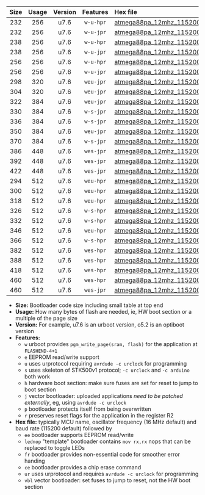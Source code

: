 |Size|Usage|Version|Features|Hex file|
|:-:|:-:|:-:|:-:|:--|
|232|256|u7.6|`w-u-hpr`|[atmega88pa_12mhz_115200bps_ur.hex](https://raw.githubusercontent.com/stefanrueger/urboot/main/bootloaders/atmega88pa/fcpu_12mhz/115200_bps/atmega88pa_12mhz_115200bps_ur.hex)|
|232|256|u7.6|`w-u-jpr`|[atmega88pa_12mhz_115200bps_ur_vbl.hex](https://raw.githubusercontent.com/stefanrueger/urboot/main/bootloaders/atmega88pa/fcpu_12mhz/115200_bps/atmega88pa_12mhz_115200bps_ur_vbl.hex)|
|238|256|u7.6|`w-u-hpr`|[atmega88pa_12mhz_115200bps_lednop_ur.hex](https://raw.githubusercontent.com/stefanrueger/urboot/main/bootloaders/atmega88pa/fcpu_12mhz/115200_bps/atmega88pa_12mhz_115200bps_lednop_ur.hex)|
|238|256|u7.6|`w-u-jpr`|[atmega88pa_12mhz_115200bps_lednop_ur_vbl.hex](https://raw.githubusercontent.com/stefanrueger/urboot/main/bootloaders/atmega88pa/fcpu_12mhz/115200_bps/atmega88pa_12mhz_115200bps_lednop_ur_vbl.hex)|
|256|256|u7.6|`w-u-hpr`|[atmega88pa_12mhz_115200bps_lednop_fr_ur.hex](https://raw.githubusercontent.com/stefanrueger/urboot/main/bootloaders/atmega88pa/fcpu_12mhz/115200_bps/atmega88pa_12mhz_115200bps_lednop_fr_ur.hex)|
|256|256|u7.6|`w-u-jpr`|[atmega88pa_12mhz_115200bps_lednop_fr_ur_vbl.hex](https://raw.githubusercontent.com/stefanrueger/urboot/main/bootloaders/atmega88pa/fcpu_12mhz/115200_bps/atmega88pa_12mhz_115200bps_lednop_fr_ur_vbl.hex)|
|298|320|u7.6|`weu-jpr`|[atmega88pa_12mhz_115200bps_ee_ur_vbl.hex](https://raw.githubusercontent.com/stefanrueger/urboot/main/bootloaders/atmega88pa/fcpu_12mhz/115200_bps/atmega88pa_12mhz_115200bps_ee_ur_vbl.hex)|
|304|320|u7.6|`weu-jpr`|[atmega88pa_12mhz_115200bps_ee_lednop_ur_vbl.hex](https://raw.githubusercontent.com/stefanrueger/urboot/main/bootloaders/atmega88pa/fcpu_12mhz/115200_bps/atmega88pa_12mhz_115200bps_ee_lednop_ur_vbl.hex)|
|322|384|u7.6|`weu-jpr`|[atmega88pa_12mhz_115200bps_ee_lednop_fr_ur_vbl.hex](https://raw.githubusercontent.com/stefanrueger/urboot/main/bootloaders/atmega88pa/fcpu_12mhz/115200_bps/atmega88pa_12mhz_115200bps_ee_lednop_fr_ur_vbl.hex)|
|330|384|u7.6|`w-s-jpr`|[atmega88pa_12mhz_115200bps_vbl.hex](https://raw.githubusercontent.com/stefanrueger/urboot/main/bootloaders/atmega88pa/fcpu_12mhz/115200_bps/atmega88pa_12mhz_115200bps_vbl.hex)|
|336|384|u7.6|`w-s-jpr`|[atmega88pa_12mhz_115200bps_lednop_vbl.hex](https://raw.githubusercontent.com/stefanrueger/urboot/main/bootloaders/atmega88pa/fcpu_12mhz/115200_bps/atmega88pa_12mhz_115200bps_lednop_vbl.hex)|
|350|384|u7.6|`weu-jpr`|[atmega88pa_12mhz_115200bps_ee_lednop_fr_ce_ur_vbl.hex](https://raw.githubusercontent.com/stefanrueger/urboot/main/bootloaders/atmega88pa/fcpu_12mhz/115200_bps/atmega88pa_12mhz_115200bps_ee_lednop_fr_ce_ur_vbl.hex)|
|370|384|u7.6|`w-s-jpr`|[atmega88pa_12mhz_115200bps_lednop_fr_vbl.hex](https://raw.githubusercontent.com/stefanrueger/urboot/main/bootloaders/atmega88pa/fcpu_12mhz/115200_bps/atmega88pa_12mhz_115200bps_lednop_fr_vbl.hex)|
|386|448|u7.6|`wes-jpr`|[atmega88pa_12mhz_115200bps_ee_vbl.hex](https://raw.githubusercontent.com/stefanrueger/urboot/main/bootloaders/atmega88pa/fcpu_12mhz/115200_bps/atmega88pa_12mhz_115200bps_ee_vbl.hex)|
|392|448|u7.6|`wes-jpr`|[atmega88pa_12mhz_115200bps_ee_lednop_vbl.hex](https://raw.githubusercontent.com/stefanrueger/urboot/main/bootloaders/atmega88pa/fcpu_12mhz/115200_bps/atmega88pa_12mhz_115200bps_ee_lednop_vbl.hex)|
|422|448|u7.6|`wes-jpr`|[atmega88pa_12mhz_115200bps_ee_lednop_fr_vbl.hex](https://raw.githubusercontent.com/stefanrueger/urboot/main/bootloaders/atmega88pa/fcpu_12mhz/115200_bps/atmega88pa_12mhz_115200bps_ee_lednop_fr_vbl.hex)|
|294|512|u7.6|`weu-hpr`|[atmega88pa_12mhz_115200bps_ee_ur.hex](https://raw.githubusercontent.com/stefanrueger/urboot/main/bootloaders/atmega88pa/fcpu_12mhz/115200_bps/atmega88pa_12mhz_115200bps_ee_ur.hex)|
|300|512|u7.6|`weu-hpr`|[atmega88pa_12mhz_115200bps_ee_lednop_ur.hex](https://raw.githubusercontent.com/stefanrueger/urboot/main/bootloaders/atmega88pa/fcpu_12mhz/115200_bps/atmega88pa_12mhz_115200bps_ee_lednop_ur.hex)|
|318|512|u7.6|`weu-hpr`|[atmega88pa_12mhz_115200bps_ee_lednop_fr_ur.hex](https://raw.githubusercontent.com/stefanrueger/urboot/main/bootloaders/atmega88pa/fcpu_12mhz/115200_bps/atmega88pa_12mhz_115200bps_ee_lednop_fr_ur.hex)|
|326|512|u7.6|`w-s-hpr`|[atmega88pa_12mhz_115200bps.hex](https://raw.githubusercontent.com/stefanrueger/urboot/main/bootloaders/atmega88pa/fcpu_12mhz/115200_bps/atmega88pa_12mhz_115200bps.hex)|
|332|512|u7.6|`w-s-hpr`|[atmega88pa_12mhz_115200bps_lednop.hex](https://raw.githubusercontent.com/stefanrueger/urboot/main/bootloaders/atmega88pa/fcpu_12mhz/115200_bps/atmega88pa_12mhz_115200bps_lednop.hex)|
|346|512|u7.6|`weu-hpr`|[atmega88pa_12mhz_115200bps_ee_lednop_fr_ce_ur.hex](https://raw.githubusercontent.com/stefanrueger/urboot/main/bootloaders/atmega88pa/fcpu_12mhz/115200_bps/atmega88pa_12mhz_115200bps_ee_lednop_fr_ce_ur.hex)|
|366|512|u7.6|`w-s-hpr`|[atmega88pa_12mhz_115200bps_lednop_fr.hex](https://raw.githubusercontent.com/stefanrueger/urboot/main/bootloaders/atmega88pa/fcpu_12mhz/115200_bps/atmega88pa_12mhz_115200bps_lednop_fr.hex)|
|382|512|u7.6|`wes-hpr`|[atmega88pa_12mhz_115200bps_ee.hex](https://raw.githubusercontent.com/stefanrueger/urboot/main/bootloaders/atmega88pa/fcpu_12mhz/115200_bps/atmega88pa_12mhz_115200bps_ee.hex)|
|388|512|u7.6|`wes-hpr`|[atmega88pa_12mhz_115200bps_ee_lednop.hex](https://raw.githubusercontent.com/stefanrueger/urboot/main/bootloaders/atmega88pa/fcpu_12mhz/115200_bps/atmega88pa_12mhz_115200bps_ee_lednop.hex)|
|418|512|u7.6|`wes-hpr`|[atmega88pa_12mhz_115200bps_ee_lednop_fr.hex](https://raw.githubusercontent.com/stefanrueger/urboot/main/bootloaders/atmega88pa/fcpu_12mhz/115200_bps/atmega88pa_12mhz_115200bps_ee_lednop_fr.hex)|
|460|512|u7.6|`wes-hpr`|[atmega88pa_12mhz_115200bps_ee_lednop_fr_ce.hex](https://raw.githubusercontent.com/stefanrueger/urboot/main/bootloaders/atmega88pa/fcpu_12mhz/115200_bps/atmega88pa_12mhz_115200bps_ee_lednop_fr_ce.hex)|
|460|512|u7.6|`wes-jpr`|[atmega88pa_12mhz_115200bps_ee_lednop_fr_ce_vbl.hex](https://raw.githubusercontent.com/stefanrueger/urboot/main/bootloaders/atmega88pa/fcpu_12mhz/115200_bps/atmega88pa_12mhz_115200bps_ee_lednop_fr_ce_vbl.hex)|

- **Size:** Bootloader code size including small table at top end
- **Usage:** How many bytes of flash are needed, ie, HW boot section or a multiple of the page size
- **Version:** For example, u7.6 is an urboot version, o5.2 is an optiboot version
- **Features:**
  + `w` urboot provides `pgm_write_page(sram, flash)` for the application at `FLASHEND-4+1`
  + `e` EEPROM read/write support
  + `u` uses urprotocol requiring `avrdude -c urclock` for programming
  + `s` uses skeleton of STK500v1 protocol; `-c urclock` and `-c arduino` both work
  + `h` hardware boot section: make sure fuses are set for reset to jump to boot section
  + `j` vector bootloader: uploaded applications *need to be patched externally*, eg, using `avrdude -c urclock`
  + `p` bootloader protects itself from being overwritten
  + `r` preserves reset flags for the application in the register R2
- **Hex file:** typically MCU name, oscillator frequency (16 MHz default) and baud rate (115200 default) followed by
  + `ee` bootloader supports EEPROM read/write
  + `lednop` "template" bootloader contains `mov rx,rx` nops that can be replaced to toggle LEDs
  + `fr` bootloader provides non-essential code for smoother error handing
  + `ce` bootloader provides a chip erase command
  + `ur` uses urprotocol and requires `avrdude -c urclock` for programming
  + `vbl` vector bootloader: set fuses to jump to reset, not the HW boot section
